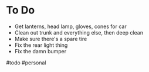 # To Do
- Get lanterns, head lamp, gloves, cones for car
- Clean out trunk and everything else, then deep clean
- Make sure there's a spare tire
- Fix the rear light thing
- Fix the damn bumper

#todo #personal 